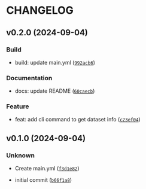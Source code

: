 # CHANGELOG

## v0.2.0 (2024-09-04)

### Build

* build: update main.yml ([`992acb6`](https://github.com/nasaharvest/glam-processing/commit/992acb6826729063d5714976f95eaec5ca8d08ab))

### Documentation

* docs: update README ([`60caecb`](https://github.com/nasaharvest/glam-processing/commit/60caecbd9345a69443e32912cf06fb58914719ae))

### Feature

* feat: add cli command to get dataset info ([`c23ef04`](https://github.com/nasaharvest/glam-processing/commit/c23ef04b470c87f285164dfbb026837161fcbe4a))

## v0.1.0 (2024-09-04)

### Unknown

* Create main.yml ([`f3d1e82`](https://github.com/nasaharvest/glam-processing/commit/f3d1e82e02e77eda05ed2e3b745d94c699abe961))

* initial commit ([`b66f1a8`](https://github.com/nasaharvest/glam-processing/commit/b66f1a8a408f4eeaa9eb3f955a9bee9b9b3373b2))
